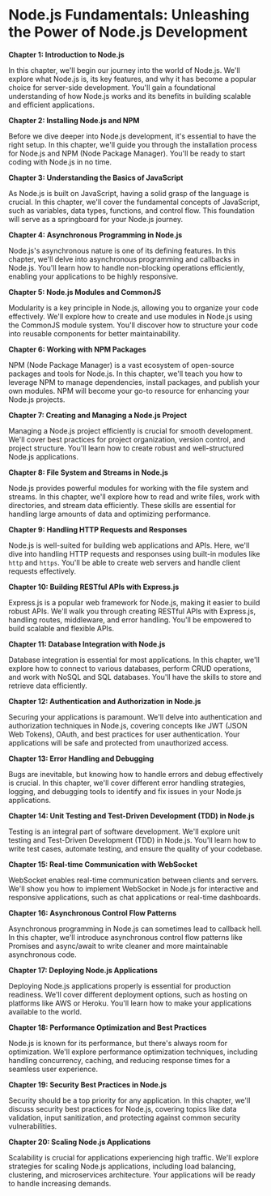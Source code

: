 # Node.js Fundamentals: Unleashing the Power of Node.js Development

**Chapter 1: Introduction to Node.js**

In this chapter, we'll begin our journey into the world of Node.js. We'll explore what Node.js is, its key features, and why it has become a popular choice for server-side development. You'll gain a foundational understanding of how Node.js works and its benefits in building scalable and efficient applications.

**Chapter 2: Installing Node.js and NPM**

Before we dive deeper into Node.js development, it's essential to have the right setup. In this chapter, we'll guide you through the installation process for Node.js and NPM (Node Package Manager). You'll be ready to start coding with Node.js in no time.

**Chapter 3: Understanding the Basics of JavaScript**

As Node.js is built on JavaScript, having a solid grasp of the language is crucial. In this chapter, we'll cover the fundamental concepts of JavaScript, such as variables, data types, functions, and control flow. This foundation will serve as a springboard for your Node.js journey.

**Chapter 4: Asynchronous Programming in Node.js**

Node.js's asynchronous nature is one of its defining features. In this chapter, we'll delve into asynchronous programming and callbacks in Node.js. You'll learn how to handle non-blocking operations efficiently, enabling your applications to be highly responsive.

**Chapter 5: Node.js Modules and CommonJS**

Modularity is a key principle in Node.js, allowing you to organize your code effectively. We'll explore how to create and use modules in Node.js using the CommonJS module system. You'll discover how to structure your code into reusable components for better maintainability.

**Chapter 6: Working with NPM Packages**

NPM (Node Package Manager) is a vast ecosystem of open-source packages and tools for Node.js. In this chapter, we'll teach you how to leverage NPM to manage dependencies, install packages, and publish your own modules. NPM will become your go-to resource for enhancing your Node.js projects.

**Chapter 7: Creating and Managing a Node.js Project**

Managing a Node.js project efficiently is crucial for smooth development. We'll cover best practices for project organization, version control, and project structure. You'll learn how to create robust and well-structured Node.js applications.

**Chapter 8: File System and Streams in Node.js**

Node.js provides powerful modules for working with the file system and streams. In this chapter, we'll explore how to read and write files, work with directories, and stream data efficiently. These skills are essential for handling large amounts of data and optimizing performance.

**Chapter 9: Handling HTTP Requests and Responses**

Node.js is well-suited for building web applications and APIs. Here, we'll dive into handling HTTP requests and responses using built-in modules like `http` and `https`. You'll be able to create web servers and handle client requests effectively.

**Chapter 10: Building RESTful APIs with Express.js**

Express.js is a popular web framework for Node.js, making it easier to build robust APIs. We'll walk you through creating RESTful APIs with Express.js, handling routes, middleware, and error handling. You'll be empowered to build scalable and flexible APIs.

**Chapter 11: Database Integration with Node.js**

Database integration is essential for most applications. In this chapter, we'll explore how to connect to various databases, perform CRUD operations, and work with NoSQL and SQL databases. You'll have the skills to store and retrieve data efficiently.

**Chapter 12: Authentication and Authorization in Node.js**

Securing your applications is paramount. We'll delve into authentication and authorization techniques in Node.js, covering concepts like JWT (JSON Web Tokens), OAuth, and best practices for user authentication. Your applications will be safe and protected from unauthorized access.

**Chapter 13: Error Handling and Debugging**

Bugs are inevitable, but knowing how to handle errors and debug effectively is crucial. In this chapter, we'll cover different error handling strategies, logging, and debugging tools to identify and fix issues in your Node.js applications.

**Chapter 14: Unit Testing and Test-Driven Development (TDD) in Node.js**

Testing is an integral part of software development. We'll explore unit testing and Test-Driven Development (TDD) in Node.js. You'll learn how to write test cases, automate testing, and ensure the quality of your codebase.

**Chapter 15: Real-time Communication with WebSocket**

WebSocket enables real-time communication between clients and servers. We'll show you how to implement WebSocket in Node.js for interactive and responsive applications, such as chat applications or real-time dashboards.

**Chapter 16: Asynchronous Control Flow Patterns**

Asynchronous programming in Node.js can sometimes lead to callback hell. In this chapter, we'll introduce asynchronous control flow patterns like Promises and async/await to write cleaner and more maintainable asynchronous code.

**Chapter 17: Deploying Node.js Applications**

Deploying Node.js applications properly is essential for production readiness. We'll cover different deployment options, such as hosting on platforms like AWS or Heroku. You'll learn how to make your applications available to the world.

**Chapter 18: Performance Optimization and Best Practices**

Node.js is known for its performance, but there's always room for optimization. We'll explore performance optimization techniques, including handling concurrency, caching, and reducing response times for a seamless user experience.

**Chapter 19: Security Best Practices in Node.js**

Security should be a top priority for any application. In this chapter, we'll discuss security best practices for Node.js, covering topics like data validation, input sanitization, and protecting against common security vulnerabilities.

**Chapter 20: Scaling Node.js Applications**

Scalability is crucial for applications experiencing high traffic. We'll explore strategies for scaling Node.js applications, including load balancing, clustering, and microservices architecture. Your applications will be ready to handle increasing demands.